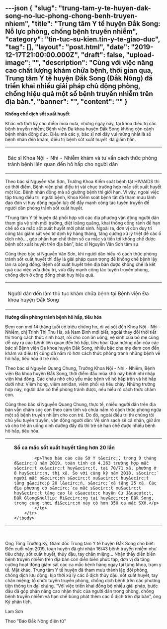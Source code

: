 ---json
{
    "slug": "trung-tam-y-te-huyen-dak-song-no-luc-phong-chong-benh-truyen-nhiem",
    "title": "Trung tâm Y tế huyện Đắk Song: Nỗ lực phòng, chống bệnh truyền nhiễm",
    "category": "tin-tuc-su-kien.tin-y-te-giao-duc",
    "tag": [],
    "layout": "post.html",
    "date": "2019-12-17T21:00:00.000Z",
    "draft": false,
    "upload-image": "",
    "description": "Cùng với việc nâng cao chất lượng khám chữa bệnh, thời gian qua, Trung tâm Y tế huyện Đắk Song (Đắk Nông) đã triển khai nhiều giải pháp chủ động phòng, chống hiệu quả một số bệnh truyền nhiễm trên địa bàn.",
    "banner": "",
    "__content__": ""
}
---
<p><strong>Kh&ocirc;́ng ch&ecirc;́ dịch s&ocirc;́t xu&acirc;́t huy&ecirc;́t</strong></p>

<p>Khác với thời kỳ cao đi&ecirc;̉m mùa mưa, những ngày này, tại khoa đi&ecirc;̀u trị các b&ecirc;̣nh truy&ecirc;̀n nhi&ecirc;̃m, B&ecirc;̣nh vi&ecirc;̣n Đa khoa huy&ecirc;̣n Đắk Song kh&ocirc;ng còn cảnh b&ecirc;̣nh nh&acirc;n đ&ocirc;ng đúc. Đi&ecirc;̀u mà các y, bác sĩ nơi đ&acirc;y vui mừng nh&acirc;́t là s&ocirc;́ b&ecirc;̣nh nh&acirc;n đ&ecirc;́n khám, đi&ecirc;̀u trị b&ecirc;̣nh s&ocirc;́t xu&acirc;́t huy&ecirc;́t&nbsp; đã giảm hẳn.&nbsp;</p>

<table align="center">
	<tbody>
		<tr>
			<td><img alt="" src="http://www.baodaknong.org.vn/database/image/2019/12/18/3202-XH-1.jpg" /></td>
		</tr>
		<tr>
			<td>
			<p>Bác sĩ Khoa N&ocirc;̣i - Nhi - Nhi&ecirc;̃m khám và tư v&acirc;́n cách thức phòng tránh b&ecirc;̣nh li&ecirc;n quan đ&ecirc;́n h&ocirc; h&acirc;́p cho người d&acirc;n</p>
			</td>
		</tr>
	</tbody>
</table>

<p>Theo bác sĩ Nguy&ecirc;̃n Văn Sơn, Trưởng Khoa Ki&ecirc;̉m soát b&ecirc;̣nh t&acirc;̣t HIV/AIDS thì có thời đi&ecirc;̉m, B&ecirc;̣nh vi&ecirc;̣n phải đi&ecirc;̀u trị vài chục trường hợp mắc s&ocirc;́t xu&acirc;́t huy&ecirc;́t m&ocirc;̣t lúc. B&ecirc;̣nh nh&acirc;n đ&ocirc;ng mà s&ocirc;́ giường b&ecirc;̣nh thì giới hạn. Vì v&acirc;̣y, ngoài vi&ecirc;̣c t&acirc;̣p trung đi&ecirc;̀u trị&nbsp; người b&ecirc;̣nh, Khoa Ki&ecirc;̉m soát b&ecirc;̣nh t&acirc;̣t đã tham mưu lãnh đạo đơn vị huy đ&ocirc;̣ng ngu&ocirc;̀n lực đ&ecirc;̉ đ&acirc;̉y mạnh c&ocirc;ng tác tuy&ecirc;n truy&ecirc;̀n đ&ecirc;̉ người d&acirc;n phòng tránh s&ocirc;́t xu&acirc;́t huy&ecirc;́t.</p>

<p>&ldquo;Trung t&acirc;m Y t&ecirc;́ huy&ecirc;̣n đã ph&ocirc;́i hợp với các địa phương v&acirc;̣n đ&ocirc;̣ng người d&acirc;n tham gia v&ecirc;̣ sinh m&ocirc;i trường, di&ecirc;̣t loăng quăng, khai th&ocirc;ng c&ocirc;́ng rãnh đ&ecirc;̉ hạn ch&ecirc;́ s&ocirc;́ ca mắc s&ocirc;́t xu&acirc;́t huy&ecirc;́t mới phát sinh. Ngoài ra, đơn vị còn duy trì c&ocirc;ng tác giám sát véc tơ định kỳ hàng tháng, tăng cường xử lý tri&ecirc;̣t đ&ecirc;̉ các &ocirc;̉ dịch nhỏ&hellip;, góp ph&acirc;̀n hạn ch&ecirc;́ th&ecirc;m s&ocirc;́ ca mắc và ti&ecirc;́n tới kh&ocirc;́ng ch&ecirc;́ được b&ecirc;̣nh s&ocirc;́t xu&acirc;́t huy&ecirc;́t tr&ecirc;n địa bàn&rdquo;, bác sĩ Nguy&ecirc;̃n Văn Sơn t&acirc;m sự.</p>

<p>Cũng theo bác sĩ Nguy&ecirc;̃n Văn Sơn, khi người d&acirc;n hi&ecirc;̉u rõ cách thức phòng tránh s&ocirc;́t xu&acirc;́t huy&ecirc;́t thì đ&acirc;y là giải pháp quan trọng đ&ecirc;̉ kh&ocirc;́ng ch&ecirc;́ b&ecirc;̣nh l&acirc;y lan ra c&ocirc;̣ng đ&ocirc;̀ng. B&ecirc;̣nh s&ocirc;́t xu&acirc;́t huy&ecirc;́t tr&ecirc;n địa bàn được kh&ocirc;́ng ch&ecirc;́ là k&ecirc;́t quả của vi&ecirc;̣c vừa đi&ecirc;̀u trị, vừa đ&acirc;̉y mạnh c&ocirc;ng tác tuy&ecirc;n truy&ecirc;̀n phòng, ch&ocirc;́ng dịch ở c&ocirc;̣ng đ&ocirc;̀ng phát huy hi&ecirc;̣u quả.</p>

<table align="center">
	<tbody>
		<tr>
			<td><img alt="" src="http://www.baodaknong.org.vn/database/image/2019/12/18/3202-XH-2.jpg" /></td>
		</tr>
		<tr>
			<td>
			<p>Người d&acirc;n đ&ecirc;́n làm thủ tục khám chữa b&ecirc;̣nh tại B&ecirc;̣nh vi&ecirc;̣n Đa khoa huy&ecirc;̣n Đắk Song</p>
			</td>
		</tr>
	</tbody>
</table>

<p><strong>Hướng d&acirc;̃n phòng tránh b&ecirc;̣nh h&ocirc; h&acirc;́p, ti&ecirc;u hóa</strong></p>

<p>Đem con mới 14 tháng tu&ocirc;̉i có tri&ecirc;̣u chứng ho, ói và s&ocirc;́t đ&ecirc;́n Khoa N&ocirc;̣i - Nhi - Nhi&ecirc;̃m, chị Trịnh Thị Thu Hà, xã Nam Bình mới bi&ecirc;́t, ngoài thay đ&ocirc;̉i thời ti&ecirc;́t thì trong cách thức sinh hoạt, r&ocirc;̀i cho con ăn u&ocirc;́ng, v&ecirc;̣ sinh của b&ocirc;́ mẹ cũng d&ecirc;̃ xảy ra các b&ecirc;̣nh li&ecirc;n quan đ&ecirc;́n h&ocirc; h&acirc;́p, ti&ecirc;u hóa. Qua hướng d&acirc;̃n của các bác sĩ B&ecirc;̣nh vi&ecirc;̣n Đa khoa huy&ecirc;̣n Đắk Song, nhi&ecirc;̀u b&acirc;̣c cha mẹ đem con đ&ecirc;́n khám và đi&ecirc;̀u trị cũng đã nắm rõ hơn cách thức phòng tránh những b&ecirc;̣nh v&ecirc;̀ h&ocirc; h&acirc;́p, ti&ecirc;u hóa ở trẻ nhỏ.</p>

<p>Theo bác sĩ Nguy&ecirc;̃n Quang Chung, Trưởng Khoa N&ocirc;̣i - Nhi - Nhi&ecirc;̃m, B&ecirc;̣nh vi&ecirc;̣n Đa khoa huy&ecirc;̣n Đắk Song, thời đi&ecirc;̉m đ&acirc;̀u mùa kh&ocirc; này b&ecirc;̣nh nhi nh&acirc;̣p vi&ecirc;̣n khá đ&ocirc;ng. Các cháu nhỏ chủ y&ecirc;́u mắc b&ecirc;̣nh v&ecirc;̀ h&ocirc; h&acirc;́p tr&ecirc;n và h&ocirc; h&acirc;́p dưới như: Vi&ecirc;m họng, vi&ecirc;m amiđan, vi&ecirc;m ph&ocirc;̉i và ti&ecirc;u chảy. Những trường hợp này, người d&acirc;n có th&ecirc;̉ phòng tránh được, n&ecirc;́u hi&ecirc;̉u rõ cách thức chăm con.</p>

<p>Cũng theo bác sĩ Nguy&ecirc;̃n Quang Chung, thực t&ecirc;́, nhi&ecirc;̀u người d&acirc;n tr&ecirc;n địa bàn v&acirc;̃n chăm sóc con theo cảm tính và chưa nắm rõ cách thức phòng ngừa m&ocirc;̣t s&ocirc;́ b&ecirc;̣nh truy&ecirc;̀n nhi&ecirc;̃m cho con trẻ. Do đó, ngoài đi&ecirc;̀u trị thì chúng t&ocirc;i chủ y&ecirc;́u tuy&ecirc;n truy&ecirc;̀n, v&acirc;̣n đ&ocirc;̣ng người d&acirc;n: V&ecirc;̣ sinh sạch sẽ cá nh&acirc;n, giữ &acirc;́m và cho trẻ ăn u&ocirc;́ng dinh dưỡng đ&acirc;̀y đủ thì trẻ sẽ hạn ch&ecirc;́ được nhi&ecirc;̀u b&ecirc;̣nh h&ocirc; h&acirc;́p, ti&ecirc;u hóa.</p>

<table align="center" border="0" cellpadding="1" cellspacing="0">
	<tbody>
		<tr>
			<td>&nbsp;</td>
			<td>
			<p><strong>S&ocirc;́ ca mắc s&ocirc;́t xu&acirc;́t huy&ecirc;́t tăng hơn 20 l&acirc;̀n</strong></p>

			<p>Theo báo cáo của Sở Y t&ecirc;́, trong 9 tháng đ&acirc;̀u năm 2019, toàn tỉnh có 4.263 trường hợp mắc s&ocirc;́t xu&acirc;́t huy&ecirc;́t, tại 70/71 xã, phường ở 8 huy&ecirc;̣n, thị xã. So với cùng kỳ năm 2018, s&ocirc;́ người mắc b&ecirc;̣nh s&ocirc;́t xu&acirc;́t huy&ecirc;́t tăng g&acirc;́p 20 l&acirc;̀n, s&ocirc;́ xã tăng 25 xã. Các địa phương có s&ocirc;́ ca mắc s&ocirc;́t xu&acirc;́t huy&ecirc;́t tăng cao là c&aacute;c huyện Cư J&uacute;t, Đắk Glong&hellip; Ri&ecirc;ng tại huy&ecirc;̣n Đắk Song, trong cùng thời đi&ecirc;̉m này có hơn 350 ca mắc SXH.</p>
			</td>
		</tr>
	</tbody>
</table>

<p>&nbsp;</p>

<p>&Ocirc;ng T&ocirc;́ng Trường Ký, Giám đ&ocirc;́c Trung t&acirc;m Y t&ecirc;́ huy&ecirc;̣n Đắk Song cho bi&ecirc;́t: Đ&ecirc;́n cu&ocirc;́i năm 2019, toàn huy&ecirc;̣n đã ghi nh&acirc;̣n 16/43 b&ecirc;̣nh truy&ecirc;̀n nhi&ecirc;̃m như ti&ecirc;u chảy, s&ocirc;́t xu&acirc;́t huy&ecirc;́t, thủy đ&acirc;̣u, tay ch&acirc;n mi&ecirc;̣ng&hellip; Nh&acirc;̣n th&acirc;́y di&ecirc;̃n bi&ecirc;́n b&ecirc;̣nh truy&ecirc;̀n nhi&ecirc;̃m tr&ecirc;n địa bàn còn di&ecirc;̃n bi&ecirc;́n phức tạp, đơn vị đã tăng cường hoạt đ&ocirc;̣ng giám sát các ca mắc b&ecirc;̣nh hàng ngày tại từng khoa, trạm y t&ecirc;́. Mặt khác, Trung t&acirc;m Y t&ecirc;́ huy&ecirc;̣n đã tham mưu thành l&acirc;̣p đ&ocirc;̣i phòng, ch&ocirc;́ng dịch lưu đ&ocirc;̣ng; kịp thời xử lý các &ocirc;̉ dịch thủy đ&acirc;̣u, s&ocirc;́t xu&acirc;́t huy&ecirc;́t, tay ch&acirc;n mi&ecirc;̣ng; t&ocirc;̉ chức tuy&ecirc;n truy&ecirc;̀n phòng, ch&ocirc;́ng dịch b&ecirc;̣nh tr&ecirc;n các phương ti&ecirc;̣n th&ocirc;ng tin đại chúng. &ldquo;Với vi&ecirc;̣c tri&ecirc;̉n khai đ&ocirc;̀ng b&ocirc;̣ nhi&ecirc;̀u giải pháp, bước đ&acirc;̀u đã góp ph&acirc;̀n n&acirc;ng cao nh&acirc;̣n thức của người d&acirc;n trong phòng, ch&ocirc;́ng b&ecirc;̣nh truy&ecirc;̀n nhi&ecirc;̃m và hạn ch&ecirc;́ bùng phát th&ecirc;m các &ocirc;̉ dịch tr&ecirc;n địa bàn&rdquo;, &ocirc;ng Ký ph&acirc;n tích.</p>

<p>Lam Sơn</p>

<p>Theo &quot;B&aacute;o Đắk N&ocirc;ng điện tử&quot;</p>
